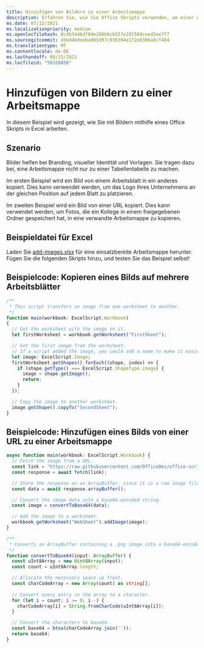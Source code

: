 ```yaml
---
title: Hinzufügen von Bildern zu einer Arbeitsmappe
description: Erfahren Sie, wie Sie Office Skripts verwenden, um einer Arbeitsmappe ein Bild hinzuzufügen und es blätterübergreifend zu kopieren.
ms.date: 07/12/2021
ms.localizationpriority: medium
ms.openlocfilehash: 0c4b3446df8de280b6cb557e291504ceed5ee7f7
ms.sourcegitcommit: d3ed4bdeeba805d97c930394e172e8306a0cf484
ms.translationtype: MT
ms.contentlocale: de-DE
ms.lasthandoff: 09/15/2021
ms.locfileid: "59326856"
---
```

# <a name="add-images-to-a-workbook"></a>Hinzufügen von Bildern zu einer Arbeitsmappe

In diesem Beispiel wird gezeigt, wie Sie mit Bildern mithilfe eines Office Skripts in Excel arbeiten.

## <a name="scenario"></a>Szenario

Bilder helfen bei Branding, visueller Identität und Vorlagen. Sie tragen dazu bei, eine Arbeitsmappe nicht nur zu einer Tabellentabelle zu machen.

Im ersten Beispiel wird ein Bild von einem Arbeitsblatt in ein anderes kopiert. Dies kann verwendet werden, um das Logo Ihres Unternehmens an der gleichen Position auf jedem Blatt zu platzieren.

Im zweiten Beispiel wird ein Bild von einer URL kopiert. Dies kann verwendet werden, um Fotos, die ein Kollege in einem freigegebenen Ordner gespeichert hat, in eine verwandte Arbeitsmappe zu kopieren.

## <a name="sample-excel-file"></a>Beispieldatei für Excel

Laden Sie <a href="add-images.xlsx">add-images.xlsx</a> für eine einsatzbereite Arbeitsmappe herunter. Fügen Sie die folgenden Skripts hinzu, und testen Sie das Beispiel selbst!

## <a name="sample-code-copy-an-image-across-worksheets"></a>Beispielcode: Kopieren eines Bilds auf mehrere Arbeitsblätter

```TypeScript
/**
 * This script transfers an image from one worksheet to another.
 */
function main(workbook: ExcelScript.Workbook)
{
  // Get the worksheet with the image on it.
  let firstWorksheet = workbook.getWorksheet("FirstSheet");

  // Get the first image from the worksheet.
  // If a script added the image, you could add a name to make it easier to find.
  let image: ExcelScript.Image;
  firstWorksheet.getShapes().forEach((shape, index) => {
    if (shape.getType() === ExcelScript.ShapeType.image) {
      image = shape.getImage();
      return;
    }
  });

  // Copy the image to another worksheet.
  image.getShape().copyTo("SecondSheet");
}
```

## <a name="sample-code-add-an-image-from-a-url-to-a-workbook"></a>Beispielcode: Hinzufügen eines Bilds von einer URL zu einer Arbeitsmappe

```TypeScript
async function main(workbook: ExcelScript.Workbook) {
  // Fetch the image from a URL.
  const link = "https://raw.githubusercontent.com/OfficeDev/office-scripts-docs/master/docs/images/git-octocat.png";
  const response = await fetch(link);

  // Store the response as an ArrayBuffer, since it is a raw image file.
  const data = await response.arrayBuffer();

  // Convert the image data into a base64-encoded string.
  const image = convertToBase64(data);

  // Add the image to a worksheet.
  workbook.getWorksheet("WebSheet").addImage(image);
}

/**
 * Converts an ArrayBuffer containing a .png image into a base64-encoded string.
 */
function convertToBase64(input: ArrayBuffer) {
  const uInt8Array = new Uint8Array(input);
  const count = uInt8Array.length;

  // Allocate the necessary space up front.
  const charCodeArray = new Array(count) as string[];
  
  // Convert every entry in the array to a character.
  for (let i = count; i >= 0; i--) { 
    charCodeArray[i] = String.fromCharCode(uInt8Array[i]);
  }

  // Convert the characters to base64.
  const base64 = btoa(charCodeArray.join(''));
  return base64;
}
```
